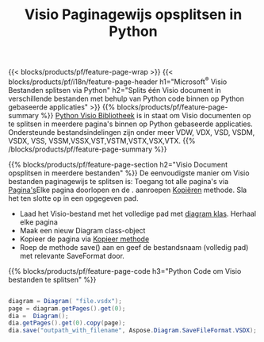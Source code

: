 ﻿---
title: Visio Paginagewijs opsplitsen in Python
url: /nl/python-java/splitter/
description: Python broncodes waarin wordt uitgelegd hoe u Microsoft Visio bestanden opsplitst in meerdere bestanden in Python toepassingen
---
{{< blocks/products/pf/feature-page-wrap >}}
{{< blocks/products/pf/i18n/feature-page-header h1="Microsoft<sup>&reg;</sup> Visio Bestanden splitsen via Python" h2="Splits één Visio document in verschillende bestanden met behulp van Python code binnen op Python gebaseerde applicaties" >}}
{{% blocks/products/pf/feature-page-summary %}}
[Python Visio Bibliotheek](/diagram/python-java/) is in staat om Visio documenten op te splitsen in meerdere pagina's binnen op Python gebaseerde applicaties. Ondersteunde bestandsindelingen zijn onder meer VDW, VDX, VSD, VSDM, VSDX, VSS, VSSM,VSSX,VST,VSTM,VSTX,VSX,VTX.
{{% /blocks/products/pf/feature-page-summary %}}

{{% blocks/products/pf/feature-page-section h2="Visio Document opsplitsen in meerdere bestanden" %}}
De eenvoudigste manier om Visio bestanden paginagewijs te splitsen is: Toegang tot alle pagina's via [Pagina's](https://reference.aspose.com/diagram/python-java/asposediagram.api/diagram#Pages)Elke pagina doorlopen en de . aanroepen [Kopiëren](https://reference.aspose.com/diagram/python-java/asposediagram.api/page#copy(com.aspose.diagram.Page)) methode. Sla het ten slotte op in een opgegeven pad. 

+ Laad het Visio-bestand met het volledige pad met [diagram klas](https://reference.aspose.com/diagram/python-java/asposediagram.api/diagram).
Herhaal elke pagina
+ Maak een nieuw Diagram class-object
+ Kopieer de pagina via [Kopieer methode](https://reference.aspose.com/diagram/python-java/asposediagram.api/page#copy(com.aspose.diagram.Page))
+ Roep de methode save() aan en geef de bestandsnaam (volledig pad) met relevante SaveFormat door.

{{% blocks/products/pf/feature-page-code h3="Python Code om Visio bestanden te splitsen" %}}

```cs

diagram = Diagram( "file.vsdx");
page = diagram.getPages().get(0);
dia =  Diagram();
dia.getPages().get(0).copy(page);
dia.save("outpath_with_filename", Aspose.Diagram.SaveFileFormat.VSDX);  


```
